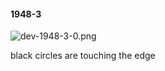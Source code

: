 #### 1948-3
![dev-1948-3-0.png](https://github.com/lil-lab/nlvr/raw/master/nlvr/dev/images/0/dev-1948-3-0.png "dev-1948-3-0.png")

black circles are touching the edge